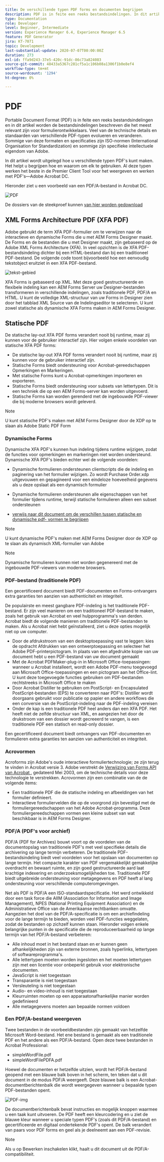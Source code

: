 ```yaml
---
title: De verschillende typen PDF forms en documenten begrijpen
description: PDF is in feite een reeks bestandsindelingen. In dit artikel worden de typen PDF's beschreven die belangrijk en relevant zijn voor formulierontwikkelaars.
type: Documentation
role: Developer
level: Beginner, Intermediate
version: Experience Manager 6.4, Experience Manager 6.5
feature: PDF Generator
jira: KT-7071
topic: Development
last-substantial-update: 2020-07-07T00:00:00Z
duration: 273
exl-id: ffa9d243-37e5-420c-91dc-86c73a824083
source-git-commit: 48433a5367c281cf5a1c106b08a1306f1b0e8ef4
workflow-type: tm+mt
source-wordcount: '1294'
ht-degree: 0%

---
```


# PDF

Portable Document Format (PDF) is in feite een reeks bestandsindelingen en in dit artikel worden de bestandsindelingen beschreven die het meest relevant zijn voor formulierontwikkelaars. Veel van de technische details en standaarden van verschillende PDF-typen evolueren en veranderen. Sommige van deze formaten en specificaties zijn ISO-normen (International Organisation for Standardization) en sommige zijn specifieke intellectuele eigendom van Adobe.

In dit artikel wordt uitgelegd hoe u verschillende typen PDF&#39;s kunt maken. Het helpt u begrijpen hoe en waarom om elk te gebruiken. Al deze typen werken het beste in de Premier Client Tool voor het weergeven en werken met PDF&#39;s—Adobe Acrobat DC.

Hieronder ziet u een voorbeeld van een PDF/A-bestand in Acrobat DC.

![ PDF ](assets/pdfa-file-in-acrobat.png)

De dossiers van de steekproef kunnen [ van hier worden gedownload ](assets/pdf-file-types.zip)

## XML Forms Architecture PDF (XFA PDF)

Adobe gebruikt de term XFA PDF-formulier om te verwijzen naar de interactieve en dynamische Forms die u met AEM Forms Designer maakt. De Forms en de bestanden die u met Designer maakt, zijn gebaseerd op de Adobe XML Forms Architecture (XFA). In veel opzichten is de XFA PDF-bestandsindeling dichter bij een HTML-bestand dan bij een traditioneel PDF-bestand. De volgende code toont bijvoorbeeld hoe een eenvoudig tekstobject eruitziet in een XFA PDF-bestand.

![ tekst-gebied ](assets/text-field.JPG)

XFA Forms is gebaseerd op XML. Met deze goed gestructureerde en flexibele indeling kan een AEM Forms Server uw Designer-bestanden transformeren in verschillende indelingen, zoals traditionele PDF, PDF/A en HTML. U kunt de volledige XML-structuur van uw Forms in Designer zien door het tabblad XML Source van de Indelingseditor te selecteren. U kunt zowel statische als dynamische XFA Forms maken in AEM Forms Designer.

## Statische PDF

De statische lay-out XFA PDF forms verandert nooit bij runtime, maar zij kunnen voor de gebruiker interactief zijn. Hier volgen enkele voordelen van statische XFA PDF forms:

* De statische lay-out XFA PDF forms verandert nooit bij runtime, maar zij kunnen voor de gebruiker interactief zijn.
* Statische Forms biedt ondersteuning voor Acrobat-gereedschappen Opmerkingen en Markeringen.
* Met statische Forms kunt u Acrobat-opmerkingen importeren en exporteren.
* Statische Forms biedt ondersteuning voor subsets van lettertypen. Dit is een techniek die op een AEM Forms-server kan worden uitgevoerd.
* Statische Forms kan worden gerenderd met de ingebouwde PDF-viewer die bij moderne browsers wordt geleverd.

>[!NOTE]
>
> U kunt statische PDF&#39;s maken met AEM Forms Designer door de XDP op te slaan als Adobe Static PDF Form



### Dynamische Forms

Dynamische XFA PDF&#39;s kunnen hun indeling tijdens runtime wijzigen, zodat de functies voor opmerkingen en markeringen niet worden ondersteund. Dynamische XFA PDF&#39;s bieden echter wel de volgende voordelen:

* Dynamische formulieren ondersteunen clientscripts die de indeling en paginering van het formulier wijzigen. Zo wordt Purchase Order.xdp uitgevouwen en gepagineerd voor een eindeloze hoeveelheid gegevens als u deze opslaat als een dynamisch formulier
* Dynamische formulieren ondersteunen alle eigenschappen van het formulier tijdens runtime, terwijl statische formulieren alleen een subset ondersteunen

* [ verwijs naar dit document om de verschillen tussen statische en dynamische pdf- vormen te begrijpen ](https://experienceleague.adobe.com/docs/experience-manager-learn/forms/document-services/pdf-forms-and-documents.html?lang=nl-NL#:~:text=Dynamic%20forms%20support%20all%20the,forms%20support%20only%20a%20subset)

>[!NOTE]
>
> U kunt dynamische PDF&#39;s maken met AEM Forms Designer door de XDP op te slaan als dynamisch XML-formulier van Adobe

>[!NOTE]
>
> Dynamische formulieren kunnen niet worden gegenereerd met de ingebouwde PDF-viewers van moderne browsers.

### PDF-bestand (traditionele PDF)

Een gecertificeerd document biedt PDF-documenten en Forms-ontvangers extra garanties ten aanzien van authenticiteit en integriteit.

De populairste en meest gangbare PDF-indeling is het traditionele PDF-bestand. Er zijn veel manieren om een traditioneel PDF-bestand te maken, zoals het gebruik van Acrobat en veel hulpprogramma&#39;s van derden. Acrobat biedt de volgende manieren om traditionele PDF-bestanden te maken. Als u Acrobat niet hebt geïnstalleerd, ziet u deze opties mogelijk niet op uw computer.

* Door de afdrukstroom van een desktoptoepassing vast te leggen: kies de opdracht Afdrukken van een ontwerptoepassing en selecteer het Adobe PDF-printerpictogram. In plaats van een afgedrukte kopie van uw document hebt u een PDF-bestand van uw document gemaakt
* Met de Acrobat PDFMaker-plug-in in Microsoft Office-toepassingen: wanneer u Acrobat installeert, wordt een Adobe PDF-menu toegevoegd aan Microsoft Office-toepassingen en een pictogram aan het Office-lint. U kunt deze toegevoegde functies gebruiken om PDF-bestanden rechtstreeks in Microsoft Office te maken
* Door Acrobat Distiller te gebruiken om PostScript- en Encapsulated PostScript-bestanden (EPS) te converteren naar PDF&#39;s: Distiller wordt doorgaans gebruikt voor publicatie op papier en andere workflows die een conversie van de PostScript-indeling naar de PDF-indeling vereisen
* Onder de kap is een traditionele PDF heel anders dan een XFA PDF. Het heeft niet de zelfde structuur van XML, en aangezien het door de drukstroom van een dossier wordt gecreeerd te vangen, is een traditionele PDF een statisch en read-only dossier.

Een gecertificeerd document biedt ontvangers van PDF-documenten en formulieren extra garanties ten aanzien van authenticiteit en integriteit.

### Acrovormen

Acroforms zijn Adobe&#39;s oude interactieve formuliertechnologie; ze zijn terug te vinden in Acrobat versie 3. Adobe verstrekt de [ Verwijzing van Forms API van Acrobat ](assets/FormsAPIReference.pdf), gedateerd Mei 2003, om de technische details voor deze technologie te verstrekken. Acrovormen zijn een combinatie van de
de volgende items:

* Een traditionele PDF die de statische indeling en afbeeldingen van het formulier definieert.
* Interactieve formuliervelden die op de voorgrond zijn bevestigd met de formuliergereedschappen van het Adobe Acrobat-programma. Deze formuliergereedschappen vormen een kleine subset van wat beschikbaar is in AEM Forms Designer.

### PDF/A (PDF&#39;s voor archief)

PDF/A (PDF for Archives) bouwt voort op de voordelen van de documentopslag van traditionele PDF&#39;s met veel specifieke details die archivering op lange termijn verbeteren. De traditionele PDF-bestandsindeling biedt veel voordelen voor het opslaan van documenten op lange termijn. Het compacte karakter van PDF vergemakkelijkt gemakkelijke overdracht en bewaart ruimte, en zijn goed gestructureerde aard laat krachtige indexering en onderzoeksmogelijkheden toe. Traditionele PDF biedt uitgebreide ondersteuning voor metagegevens en PDF heeft al lang ondersteuning voor verschillende computeromgevingen.

Net als PDF is PDF/A een ISO-standaardspecificatie. Het werd ontwikkeld door een task force die AIIM (Association for Information and Image Management), NPES (National Printing Equipment Association) en de Administratieve Office van de Amerikaanse rechtbanken omvatte. Aangezien het doel van de PDF/A-specificatie is om een archiefindeling voor de lange termijn te bieden, worden veel PDF-functies weggelaten, zodat de bestanden op zichzelf kunnen staan. Hieronder volgen enkele belangrijke punten in de specificatie die de reproduceerbaarheid op lange termijn van het PDF/A-bestand verbeteren:

* Alle inhoud moet in het bestand staan en er kunnen geen afhankelijkheden zijn van externe bronnen, zoals hyperlinks, lettertypen of softwareprogramma&#39;s.
* Alle lettertypen moeten worden ingesloten en het moeten lettertypen zijn met een licentie voor onbeperkt gebruik voor elektronische documenten.
* JavaScript is niet toegestaan
* Transparantie is niet toegestaan
* Versleuteling is niet toegestaan
* Audio- en video-inhoud is niet toegestaan
* Kleurruimten moeten op een apparaatonafhankelijke manier worden gedefinieerd
* Alle metagegevens moeten aan bepaalde normen voldoen

### Een PDF/A-bestand weergeven

Twee bestanden in de voorbeeldbestanden zijn gemaakt van hetzelfde Microsoft Word-bestand. Het ene bestand is gemaakt als een traditionele PDF en het andere als een PDF/A-bestand. Open deze twee bestanden in Acrobat Professional:

* simpleWordFile.pdf
* simpleWordFilePDFA.pdf

Hoewel de documenten er hetzelfde uitzien, wordt het PDF/A-bestand geopend met een blauwe balk boven in het scherm, ten teken dat u dit document in de modus PDF/A weergeeft. Deze blauwe balk is een Acrobat-documentberichtenbalk die wordt weergegeven wanneer u bepaalde typen PDF-bestanden opent.

![ PDF-img ](assets/pdfa-message.png)

De documentberichtenbalk bevat instructies en mogelijk knoppen waarmee u een taak kunt uitvoeren. De PDF heeft een kleurcodering en u ziet de blauwe kleur wanneer u speciale typen PDF&#39;s (zoals dit PDF/A-bestand) en gecertificeerde en digitaal ondertekende PDF&#39;s opent. De balk verandert van paars voor PDF forms en geel als je deelneemt aan een PDF-revisie.

>[!NOTE]
>
> Als u op Bewerken inschakelen klikt, haalt u dit document uit de PDF/A-compatibiliteit.
